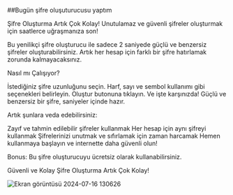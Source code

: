 ##Bugün şifre oluşuturucusu yaptım

Şifre Oluşturma Artık Çok Kolay!
Unutulamaz ve güvenli şifreler oluşturmak için saatlerce uğraşmanıza son!

Bu yenilikçi şifre oluşturucu ile sadece 2 saniyede güçlü ve benzersiz şifreler oluşturabilirsiniz. Artık her hesap için farklı bir şifre hatırlamak zorunda kalmayacaksınız.

Nasıl mı Çalışıyor?

İstediğiniz şifre uzunluğunu seçin.
Harf, sayı ve sembol kullanımı gibi seçenekleri belirleyin.
Oluştur butonuna tıklayın.
Ve işte karşınızda! Güçlü ve benzersiz bir şifre, saniyeler içinde hazır.

Artık şunlara veda edebilirsiniz:

Zayıf ve tahmin edilebilir şifreler kullanmak
Her hesap için aynı şifreyi kullanmak
Şifrelerinizi unutmak ve sıfırlamak için zaman harcamak
Hemen kullanmaya başlayın ve internette daha güvenli olun!

Bonus: Bu şifre oluşturucuyu ücretsiz olarak kullanabilirsiniz.

Güvenli ve Kolay Şifre Oluşturma Artık Çok Kolay!

![Ekran görüntüsü 2024-07-16 130626](https://github.com/user-attachments/assets/449d4f30-4d91-44e9-9818-51b096505a2a)

